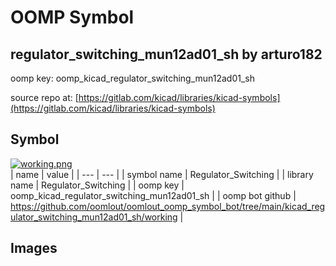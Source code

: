 # OOMP Symbol  
## regulator_switching_mun12ad01_sh  by arturo182  
  
oomp key: oomp_kicad_regulator_switching_mun12ad01_sh  
  
source repo at: [https://gitlab.com/kicad/libraries/kicad-symbols](https://gitlab.com/kicad/libraries/kicad-symbols)  
## Symbol  
  
[![working.png](working_600.png)](working.png)  
| name | value | 
| --- | --- | 
| symbol name | Regulator_Switching | 
| library name | Regulator_Switching | 
| oomp key | oomp_kicad_regulator_switching_mun12ad01_sh | 
| oomp bot github | https://github.com/oomlout/oomlout_oomp_symbol_bot/tree/main/kicad_regulator_switching_mun12ad01_sh/working | 
## Images  
